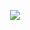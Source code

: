 <p align="center">
    <img src="https://github.com/poseidonnn0/Vitalii/raw/Homework_on_02.12.21_lab11/Homework_on_02.12.21_lab11/img/11.jpg">
</p>